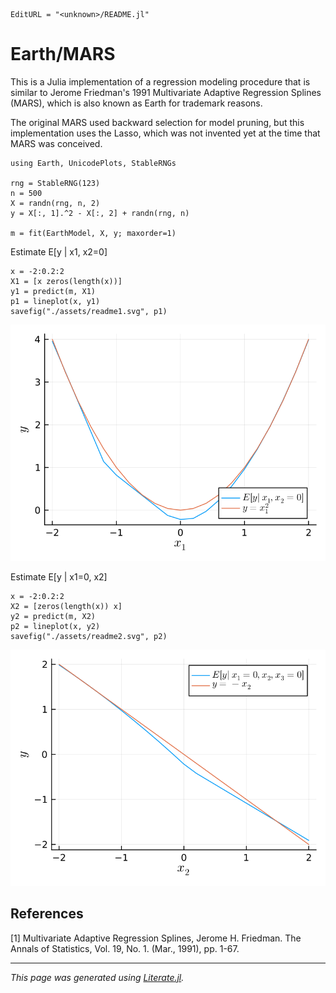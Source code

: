 ```@meta
EditURL = "<unknown>/README.jl"
```

# Earth/MARS

This is a Julia implementation of a regression modeling procedure that
is similar to Jerome Friedman's 1991 Multivariate Adaptive Regression
Splines (MARS), which is also known as Earth for trademark reasons.

The original MARS used backward selection for model pruning, but this
implementation uses the Lasso, which was not invented yet at the time
that MARS was conceived.

````@example README
using Earth, UnicodePlots, StableRNGs

rng = StableRNG(123)
n = 500
X = randn(rng, n, 2)
y = X[:, 1].^2 - X[:, 2] + randn(rng, n)

m = fit(EarthModel, X, y; maxorder=1)
````

Estimate E[y | x1, x2=0]

````@example README
x = -2:0.2:2
X1 = [x zeros(length(x))]
y1 = predict(m, X1)
p1 = lineplot(x, y1)
savefig("./assets/readme1.svg", p1)
````

![Example plot 1](assets/readme1.svg)

Estimate E[y | x1=0, x2]

````@example README
x = -2:0.2:2
X2 = [zeros(length(x)) x]
y2 = predict(m, X2)
p2 = lineplot(x, y2)
savefig("./assets/readme2.svg", p2)
````

![Example plot 2](assets/readme2.svg)

## References

[1] Multivariate Adaptive Regression Splines, Jerome H. Friedman.
The Annals of Statistics, Vol. 19, No. 1. (Mar., 1991), pp. 1-67.

---

*This page was generated using [Literate.jl](https://github.com/fredrikekre/Literate.jl).*

